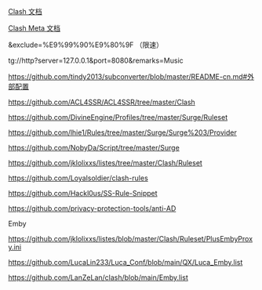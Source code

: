 [Clash 文档](https://dreamacro.github.io/clash)

[Clash Meta 文档](https://docs.metacubex.one)

&exclude=%E9%99%90%E9%80%9F （限速）

tg://http?server=127.0.0.1&port=8080&remarks=Music

https://github.com/tindy2013/subconverter/blob/master/README-cn.md#外部配置

https://github.com/ACL4SSR/ACL4SSR/tree/master/Clash

https://github.com/DivineEngine/Profiles/tree/master/Surge/Ruleset

https://github.com/lhie1/Rules/tree/master/Surge/Surge%203/Provider

https://github.com/NobyDa/Script/tree/master/Surge

https://github.com/jklolixxs/listes/tree/master/Clash/Ruleset

https://github.com/Loyalsoldier/clash-rules

https://github.com/Hackl0us/SS-Rule-Snippet

https://github.com/privacy-protection-tools/anti-AD

Emby

https://github.com/jklolixxs/listes/blob/master/Clash/Ruleset/PlusEmbyProxy.ini

https://github.com/LucaLin233/Luca_Conf/blob/main/QX/Luca_Emby.list

https://github.com/LanZeLan/clash/blob/main/Emby.list
